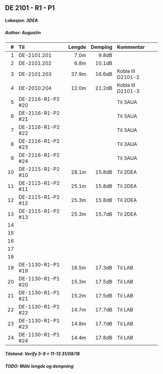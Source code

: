 ## DE 2101 - R1 - P1
##### Lokasjon: 3DEA
##### Author: Augustin

|  #  |        Til      |Lengde|Demping|     Kommentar   |
|----:|:----------------|-----:|------:|:----------------|
|    1|DE-2101.201      |  7.0m|  9.8dB|                 |
|    2|DE-2101.202      |  6.8m| 10.1dB|                 |
|    3|DE-2101.203      | 37.9m| 16.6dB|Kobla til D2101-2|
|    4|DE-2010.204      | 12.0m| 21.2dB|Kobla til D2101-3|
|    5|DE-2116-R1-P2 #20|      |       |Til 3AUA         |
|    6|DE-2116-R1-P2 #21|      |       |Til 3AUA         |
|    7|DE-2116-R1-P2 #22|      |       |Til 3AUA         |
|    8|DE-2116-R1-P2 #23|      |       |Til 3AUA         |
|    9|DE-2116-R1-P2 #24|      |       |Til 3AUA         |
|   10|DE-2115-R1-P2 #10| 28.1m| 15.8dB|Til 2DEA         | 
|   11|DE-2115-R1-P2 #11| 25.1m| 15.8dB|Til 2DEA         |
|   12|DE-2115-R1-P2 #12| 25.3m| 15.8dB|Til 2DEA         |
|   13|DE-2115-R1-P2 #13| 25.3m| 15.7dB|Til 2DEA         |
|   14|                 |      |       |                 |
|   15|                 |      |       |                 |
|   16|                 |      |       |                 |
|   17|                 |      |       |                 | 
|   18|                 |      |       |                 |
|   19|DE-1130-R1-P1 #19| 16.5m| 17.3dB|Til LAB          |
|   20|DE-1130-R1-P1 #20| 15.3m| 17.5dB|Til LAB          |
|   21|DE-1130-R1-P1 #21| 15.2m| 17.5dB|Til LAB          |
|   22|DE-1130-R1-P1 #22| 14.7m| 17.7dB|Til LAB          |
|   23|DE-1130-R1-P1 #23| 14.8m| 17.7dB|Til LAB          |
|   24|DE-1130-R1-P1 #24| 14.4m| 17.8dB|Til LAB          |

##### Tilstand: Verify 5-9 + 11-13 31/08/18
##### TODO: Måle lengde og dempning
